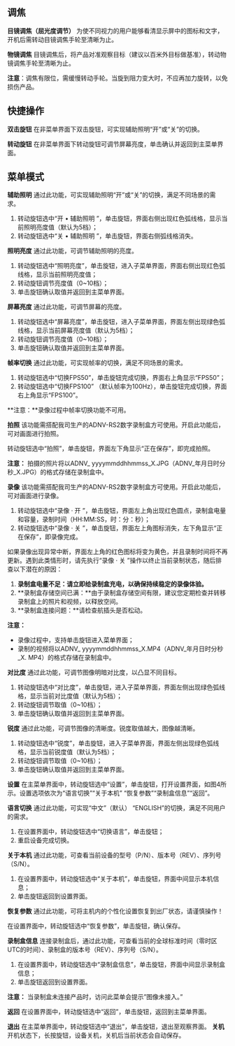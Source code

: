 ﻿
## 调焦
**目镜调焦（屈光度调节）**
为使不同视力的用户能够看清显示屏中的图标和文字，开机后需转动目镜调焦手轮至清晰为止。

**物镜调焦**
目镜调焦后，将产品对准观察目标（建议以百米外目标做基准），转动物镜调焦手轮至清晰为止。

**注意**：调焦有限位，需缓慢转动手轮。当旋到阻力变大时，不应再加力旋转，以免损伤产品。
## 快捷操作
**双击旋钮**
在非菜单界面下双击旋钮，可实现辅助照明“开”或“关”的切换。

**转动旋钮**
在非菜单界面下转动旋钮可调节屏幕亮度，单击确认并返回到主菜单界面。

## 菜单模式
**辅助照明**
通过此功能，可实现辅助照明“开”或“关”的切换，满足不同场景的需求。

1)	转动旋钮选中“开 • 辅助照明 ”，单击旋钮，界面右侧出现红色弧线格，显示当前照明亮度值（默认为5档）；
2)	转动旋钮选中“关 • 辅助照明 ”，单击旋钮，界面右侧弧线格消失。

**照明亮度**
通过此功能，可调节辅助照明的亮度。

1) 转动旋钮选中“照明亮度”，单击旋钮，进入子菜单界面，界面右侧出现红色弧线格，显示当前照明亮度值；
1) 转动旋钮调节亮度值（0~10档）；
1) 单击旋钮确认取值并返回到主菜单界面。

**屏幕亮度**
通过此功能，可调节屏幕的亮度。

1) 转动旋钮选中“屏幕亮度”，单击旋钮，进入子菜单界面，界面左侧出现绿色弧线格，显示当前屏幕亮度值（默认为5档）；
1) 转动旋钮调节亮度值（0~10档）；
1) 单击旋钮确认取值并返回到主菜单界面。

**帧率切换**
通过此功能，可实现帧率的切换，满足不同场景的需求。

1) 转动旋钮选中“切换FPS50”，单击旋钮完成切换，界面右上角显示“FPS50”；
1) 转动旋钮选中“切换FPS100” （默认帧率为100Hz），单击旋钮完成切换，界面右上角显示“FPS100”。

**注意：**录像过程中帧率切换功能不可用。

**拍照**
该功能需搭配我司生产的ADNV-RS2数字录制盒方可使用。开启此功能后，可对画面进行拍照。

转动旋钮选中“拍照”，单击旋钮，界面左下角显示“正在保存”，即完成拍照。

**注意：**
拍摄的照片将以ADNV\_ yyyymmddhhmmss\_X.JPG（ADNV\_年月日时分秒\_X.JPG）的格式存储在录制盒中。

**录像**
该功能需搭配我司生产的ADNV-RS2数字录制盒方可使用。开启此功能后，可对画面进行录像。

1) 转动旋钮选中“录像 · 开 ”，单击旋钮，界面左上角出现红色圆点，录制盒电量和容量，录制时间（HH:MM:SS，时：分：秒）；
1) 转动旋钮选中“录像 · 关 ”，单击旋钮，界面左上角图标消失，左下角显示“正在保存”，即录像完成。

如果录像出现异常中断，界面左上角的红色图标将变为黄色，并且录制时间将不再更新。遇到此类情形时，请先执行“录像 · 关 ”操作以终止当前录制状态，随后排查以下潜在的原因：

1) **录制盒电量不足：**请立即给录制盒充电，以确保持续稳定的录像体验**。**
1) **录制盒存储空间已满：**由于录制盒存储空间有限，建议您定期检查并转移录制盒上的照片和视频，以释放空间。
1) **录制盒连接问题：**请检查航插头是否松动。

**注意：**
- 录像过程中，支持单击旋钮进入菜单界面；
- 录制的视频将以ADNV\_ yyyymmddhhmmss\_X.MP4（ADNV\_年月日时分秒\_X. MP4）的格式存储在录制盒中。

**对比度**
通过此功能，可调节图像明暗对比度，以凸显不同目标。

1) 转动旋钮选中“对比度”，单击旋钮，进入子菜单界面，界面左侧出现绿色弧线格，显示当前对比度值（默认为5档）；
1) 转动旋钮调节取值（0~10档）；
1) 单击旋钮确认取值并返回到主菜单界面。

**锐度**
通过此功能，可调节图像的清晰度。锐度取值越大，图像越清晰。

1) 转动旋钮选中“锐度”，单击旋钮，进入子菜单界面，界面左侧出现绿色弧线格，显示当前锐度值（默认为5档）；
1) 转动旋钮调节取值（0~10档）；
1) 单击旋钮确认取值并返回到主菜单界面。


**设置**
在主菜单界面中，转动旋钮选中“设置”，单击旋钮，打开设置界面，如图4所示。设置选项依次为“语言切换”“关于本机” “恢复参数”“录制盒信息”“返回”。

**语言切换**
通过此功能，可实现“中文”（默认） “ENGLISH”的切换，满足不同用户的需求。

1) 在设置界面中，转动旋钮选中“切换语言”，单击旋钮；
1) 重启设备完成切换。

**关于本机**
通过此功能，可查看当前设备的型号（P/N）、版本号（REV）、序列号（S/N）。

1) 在设置界面中，转动旋钮选中“关于本机”，单击旋钮，界面中间显示本机信息；
1) 单击旋钮返回到设置界面。

**恢复参数**
通过此功能，可将主机内的个性化设置恢复到出厂状态，请谨慎操作！

在设置界面中，转动旋钮选中“恢复参数”，单击旋钮，确认保存。

**录制盒信息**
连接录制盒后，通过此功能，可查看当前的全球标准时间（零时区UTC的时间）、录制盒的版本号（REV）、序列号（S/N）。

1) 在设置界面中，转动旋钮选中“录制盒信息”，单击旋钮，界面中间显示录制盒信息；
1) 单击旋钮返回到设置界面。

**注意：**
当录制盒未连接产品时，访问此菜单会提示”图像未接入。” 

**返回**
在设置界面中，转动旋钮选中“返回”，单击旋钮，返回到主菜单界面。

**退出**
在主菜单界面中，转动旋钮选中“退出”，单击旋钮，退出至观察界面。
**关机**
开机状态下，长按旋钮，设备关机，关机后当前状态会自动保存。














